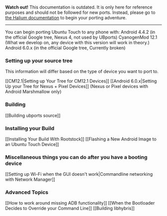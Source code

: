 **Watch out!** This documentation is outdated. It is only here for reference purposes and should not be followed for new ports. Instead, please go to [the Halium documentation](http://docs.halium.org/en/latest/index.html) to begin your porting adventure.

----

You can begin porting Ubuntu Touch to any phone with:
Android 4.4.2 (in the official Google tree, Nexus 4, not used by UBports)
CyanogenMod 12.1 (What we develop on, any device with this version will work in theory.)
Android 6.0.x (in the official Google tree, Currently broken)

### Setting up your source tree
This information will differ based on the type of device you want to port to.

[[CM12.1|Setting up Your Tree for CM12.1 Devices]]
[[Android 6.0.x|Setting Up your Tree for Nexus + Pixel Devices]]
 (Nexus or Pixel devices with Android Marshmallow only)

### Building

[[Building ubports source]]

### Installing your Build

[[Installing Your Build With Rootstock]]
[[Flashing a New Android Image to an Ubuntu Touch Device]]

### Miscellaneous things you can do after you have a booting device

[[Setting up Wi-Fi when the GUI doesn't work|Commandline networking with Network Manager]]

### Advanced Topics

[[How to work around missing ADB functionality]]
[[When the Bootloader Decides to Override your Command Line]]
[[Building libhybris]]